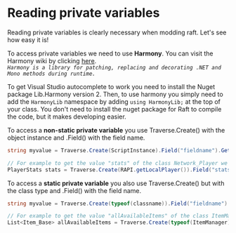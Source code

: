# Reading private variables

Reading private variables is clearly necessary when modding raft. Let's see how easy it is!

To access private variables we need to use **Harmony**. You can visit the Harmony wiki by clicking [here](https://harmony.pardeike.net/).\
_`Harmony is a library for patching, replacing and decorating .NET and Mono methods during runtime.`_

To get Visual Studio autocomplete to work you need to install the Nuget package Lib.Harmony version 2. Then, to use harmony you simply need to add the `HarmonyLib` namespace by adding `using HarmonyLib;` at the top of your class. You don't need to install the nuget package for Raft to compile the code, but it makes developing easier.

To access a **non-static private variable** you use Traverse.Create() with the object instance and .Field() with the field name.

```csharp
string myvalue = Traverse.Create(ScriptInstance).Field("fieldname").GetValue() as string;

// For example to get the value "stats" of the class Network_Player we can do that :
PlayerStats stats = Traverse.Create(RAPI.getLocalPlayer()).Field("stats").GetValue() as PlayerStats;
```

To access a **static private variable** you also use Traverse.Create() but with the class type and .Field() with the field name.

```csharp
string myvalue = Traverse.Create(typeof(classname)).Field("fieldname").GetValue() as string;

// For example to get the value "allAvailableItems" of the class ItemManager we can do that :
List<Item_Base> allAvailableItems = Traverse.Create(typeof(ItemManager)).Field("allAvailableItems").GetValue() as List<Item_Base>;
```

